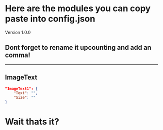 # Here are the modules you can copy paste into config.json

Version 1.0.0

## Dont forget to rename it upcounting and add an comma!
***

## ImageText

```json
"ImageText1": {
    "Text": "",
    "Size": ""
}
```

# Wait thats it?
